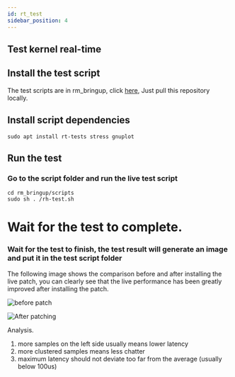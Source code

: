 ```yaml
---
id: rt_test
sidebar_position: 4
---
```


## Test kernel real-time
## Install the test script
The test scripts are in rm_bringup, click [here](https://github.com/rm-controls/rm_bringup),
Just pull this repository locally.

## Install script dependencies
`sudo apt install rt-tests stress gnuplot`

## Run the test
### Go to the script folder and run the live test script
```shell
cd rm_bringup/scripts
sudo sh . /rh-test.sh
```
# Wait for the test to complete.

### Wait for the test to finish, the test result will generate an image and put it in the test script folder

The following image shows the comparison before and after installing the live patch, you can clearly see that the live performance has been greatly improved after installing the patch.

![before patch](/img/digging_deeper/rt_test0.png)

![After patching](/img/digging_deeper/rt_test1.png)

 Analysis.
1. more samples on the left side usually means lower latency
2. more clustered samples means less chatter
3. maximum latency should not deviate too far from the average (usually below 100us)


